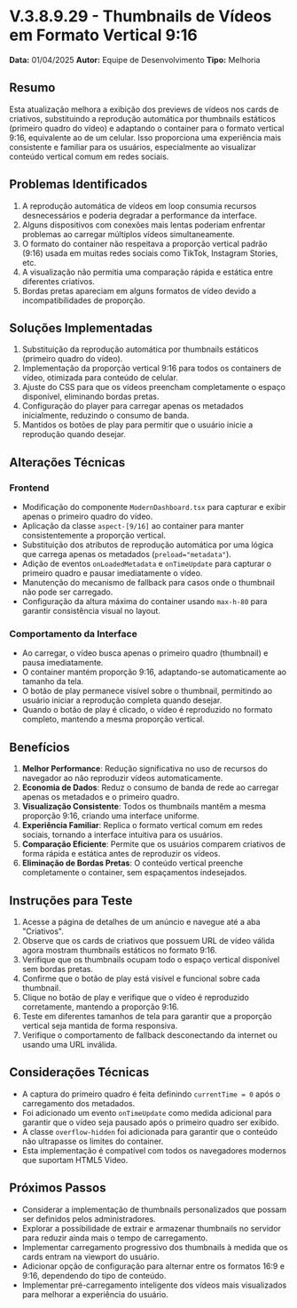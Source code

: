 # V.3.8.9.29 - Thumbnails de Vídeos em Formato Vertical 9:16

**Data:** 01/04/2025
**Autor:** Equipe de Desenvolvimento
**Tipo:** Melhoria

## Resumo
Esta atualização melhora a exibição dos previews de vídeos nos cards de criativos, substituindo a reprodução automática por thumbnails estáticos (primeiro quadro do vídeo) e adaptando o container para o formato vertical 9:16, equivalente ao de um celular. Isso proporciona uma experiência mais consistente e familiar para os usuários, especialmente ao visualizar conteúdo vertical comum em redes sociais.

## Problemas Identificados
1. A reprodução automática de vídeos em loop consumia recursos desnecessários e poderia degradar a performance da interface.
2. Alguns dispositivos com conexões mais lentas poderiam enfrentar problemas ao carregar múltiplos vídeos simultaneamente.
3. O formato do container não respeitava a proporção vertical padrão (9:16) usada em muitas redes sociais como TikTok, Instagram Stories, etc.
4. A visualização não permitia uma comparação rápida e estática entre diferentes criativos.
5. Bordas pretas apareciam em alguns formatos de vídeo devido a incompatibilidades de proporção.

## Soluções Implementadas
1. Substituição da reprodução automática por thumbnails estáticos (primeiro quadro do vídeo).
2. Implementação da proporção vertical 9:16 para todos os containers de vídeo, otimizada para conteúdo de celular.
3. Ajuste do CSS para que os vídeos preencham completamente o espaço disponível, eliminando bordas pretas.
4. Configuração do player para carregar apenas os metadados inicialmente, reduzindo o consumo de banda.
5. Mantidos os botões de play para permitir que o usuário inicie a reprodução quando desejar.

## Alterações Técnicas

### Frontend
- Modificação do componente `ModernDashboard.tsx` para capturar e exibir apenas o primeiro quadro do vídeo.
- Aplicação da classe `aspect-[9/16]` ao container para manter consistentemente a proporção vertical.
- Substituição dos atributos de reprodução automática por uma lógica que carrega apenas os metadados (`preload="metadata"`).
- Adição de eventos `onLoadedMetadata` e `onTimeUpdate` para capturar o primeiro quadro e pausar imediatamente o vídeo.
- Manutenção do mecanismo de fallback para casos onde o thumbnail não pode ser carregado.
- Configuração da altura máxima do container usando `max-h-80` para garantir consistência visual no layout.

### Comportamento da Interface
- Ao carregar, o vídeo busca apenas o primeiro quadro (thumbnail) e pausa imediatamente.
- O container mantém proporção 9:16, adaptando-se automaticamente ao tamanho da tela.
- O botão de play permanece visível sobre o thumbnail, permitindo ao usuário iniciar a reprodução completa quando desejar.
- Quando o botão de play é clicado, o vídeo é reproduzido no formato completo, mantendo a mesma proporção vertical.

## Benefícios
1. **Melhor Performance**: Redução significativa no uso de recursos do navegador ao não reproduzir vídeos automaticamente.
2. **Economia de Dados**: Reduz o consumo de banda de rede ao carregar apenas os metadados e o primeiro quadro.
3. **Visualização Consistente**: Todos os thumbnails mantêm a mesma proporção 9:16, criando uma interface uniforme.
4. **Experiência Familiar**: Replica o formato vertical comum em redes sociais, tornando a interface intuitiva para os usuários.
5. **Comparação Eficiente**: Permite que os usuários comparem criativos de forma rápida e estática antes de reproduzir os vídeos.
6. **Eliminação de Bordas Pretas**: O conteúdo vertical preenche completamente o container, sem espaçamentos indesejados.

## Instruções para Teste
1. Acesse a página de detalhes de um anúncio e navegue até a aba "Criativos".
2. Observe que os cards de criativos que possuem URL de vídeo válida agora mostram thumbnails estáticos no formato 9:16.
3. Verifique que os thumbnails ocupam todo o espaço vertical disponível sem bordas pretas.
4. Confirme que o botão de play está visível e funcional sobre cada thumbnail.
5. Clique no botão de play e verifique que o vídeo é reproduzido corretamente, mantendo a proporção 9:16.
6. Teste em diferentes tamanhos de tela para garantir que a proporção vertical seja mantida de forma responsiva.
7. Verifique o comportamento de fallback desconectando da internet ou usando uma URL inválida.

## Considerações Técnicas
- A captura do primeiro quadro é feita definindo `currentTime = 0` após o carregamento dos metadados.
- Foi adicionado um evento `onTimeUpdate` como medida adicional para garantir que o vídeo seja pausado após o primeiro quadro ser exibido.
- A classe `overflow-hidden` foi adicionada para garantir que o conteúdo não ultrapasse os limites do container.
- Esta implementação é compatível com todos os navegadores modernos que suportam HTML5 Video.

## Próximos Passos
- Considerar a implementação de thumbnails personalizados que possam ser definidos pelos administradores.
- Explorar a possibilidade de extrair e armazenar thumbnails no servidor para reduzir ainda mais o tempo de carregamento.
- Implementar carregamento progressivo dos thumbnails à medida que os cards entram na viewport do usuário.
- Adicionar opção de configuração para alternar entre os formatos 16:9 e 9:16, dependendo do tipo de conteúdo.
- Implementar pré-carregamento inteligente dos vídeos mais visualizados para melhorar a experiência do usuário. 
